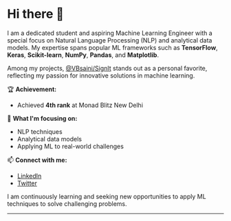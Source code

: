 # Hi there 👋

I am a dedicated student and aspiring Machine Learning Engineer with a special focus on Natural Language Processing (NLP) and analytical data models. My expertise spans popular ML frameworks such as **TensorFlow**, **Keras**, **Scikit-learn**, **NumPy**, **Pandas**, and **Matplotlib**.

Among my projects, [@VBsaini/SignIt](https://github.com/VBsaini/SignIt) stands out as a personal favorite, reflecting my passion for innovative solutions in machine learning.

🏆 **Achievement:**  
- Achieved **4th rank** at Monad Blitz New Delhi

🌱 **What I'm focusing on:**  
- NLP techniques
- Analytical data models
- Applying ML to real-world challenges

📫 **Connect with me:**  
- [LinkedIn](https://www.linkedin.com/in/himanshu-tiwari-152565317/)
- [Twitter](https://x.com/Himanshutwtt)

I am continuously learning and seeking new opportunities to apply ML techniques to solve challenging problems.

---
